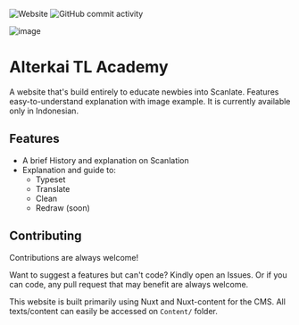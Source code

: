 
![Website](https://img.shields.io/website?url=https%3A%2F%2Facademy.alterkaiscans.my.id)
![GitHub commit activity](https://img.shields.io/github/commit-activity/m/faralha/Alterkai-TL-Academy)

![image](https://github.com/user-attachments/assets/63749a38-636d-4ca6-959e-29934e0bf365)


# Alterkai TL Academy

A website that's build entirely to educate newbies into Scanlate. Features easy-to-understand explanation with image example. It is currently available only in Indonesian.




## Features

- A brief History and explanation on Scanlation
- Explanation and guide to: 
    - Typeset
    - Translate
    - Clean
    - Redraw (soon)



## Contributing

Contributions are always welcome!

Want to suggest a features but can't code? Kindly open an Issues. Or if you can code, any pull request that may benefit are always welcome.

This website is built primarily using Nuxt and Nuxt-content for the CMS. All texts/content can easily be accessed on ```Content/``` folder.
